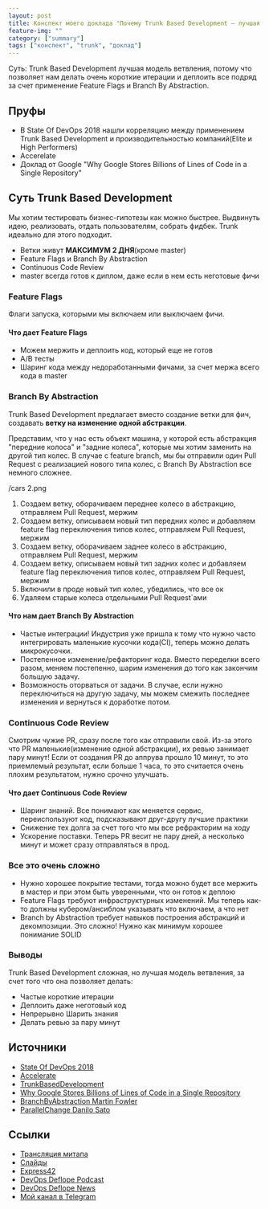 ```yaml
---
layout: post
title: Конспект моего доклада "Почему Trunk Based Development — лучшая модель ветвления"
feature-img: ""
category: ["summary"]
tags: ["конспект", "trunk", "доклад"]
---
```


Суть: Trunk Based Development лучшая модель ветвления, потому что позволяет нам делать очень короткие итерации и деплоить все подряд за счет применение Feature Flags и Branch By Abstraction.

## Пруфы

* В State Of DevOps 2018 нашли корреляцию между применением Trunk Based Development и производительностью компаний(Elite и High Performers)
* Accerelate
* Доклад от Google "Why Google Stores Billions of Lines of Code in a Single Repository"

## Суть Trunk Based Development

Мы хотим тестировать бизнес-гипотезы как можно быстрее. Выдвинуть идею, реализовать, отдать пользователям, собрать фидбек. Trunk идеально для этого подходит.

* Ветки живут **МАКСИМУМ 2 ДНЯ**(кроме master)
* Feature Flags и Branch By Abstraction
* Continuous Code Review
* master всегда готов к диплом, даже если в нем есть неготовые фичи

### Feature Flags

Флаги запуска, которыми мы включаем или выключаем фичи.

#### Что дает Feature Flags

* Можем мержить и деплоить код, который еще не готов
* A/B тесты
* Шаринг кода между недоработанными фичами, за счет мержа всего кода в master

### Branch By Abstraction

Trunk Based Development предлагает вместо создание ветки для фич, создавать **ветку на изменение одной абстракции**.

Представим, что у нас есть объект машина, у которой есть абстракция "передние колоса" и "задние колеса", которые мы хотим заменить на другой тип колес. В случае с feature branch, мы бы отправили один Pull Request с реализацией нового типа колес, с Branch By Abstraction все немного сложнее.

/cars 2.png

1. Создаем ветку, оборачиваем переднее колесо в абстракцию, отправляем Pull Request, мержим
2. Создаем ветку, описываем новый тип передних колес и добавляем feature flag переключения типов колес, отправляем Pull Request, мержим
3. Создаем ветку, оборачиваем заднее колесо в абстракцию, отправляем Pull Request, мержим
4. Создаем ветку, описываем новый тип задних колес и добавляем feature flag переключения типов колес, отправляем Pull Request, мержим
5. Включили в проде новый тип колес, убедились, что все ок
6. Удаляем старые колеса отдельными Pull Request`ами

#### Что нам дает Branch By Abstraction

* Частые интеграции! Индустрия уже пришла к тому что нужно часто интегрировать маленькие кусочки кода(CI), теперь можно делать микрокусочки.
* Постепенное изменение/рефакторинг кода. Вместо переделки всего разом, меняем постепенно, шарим изменения до того как закончим большую задачу.
* Возможность оторваться от задачи. В случае, если нужно переключиться на другую задачу, мы можем смежить последнее изменения и вернуться к доработке потом.

### Continuous Code Review

Смотрим чужие PR, сразу после того как отправили свой. Из-за этого что PR маленькие(изменение одной абстракции), их ревью занимает пару минут! Если от создания PR до аппрува прошло 10 минут, то это приемлемый результат, если больше 1 часа, то это считается очень плохим результатом, нужно срочно улучшать.

#### Что дает Continuous Code Review

* Шаринг знаний. Все понимают как меняется сервис, переиспользуют код, подсказывают друг-другу лучшие практики
* Снижение тех долга за счет того что мы все рефракторим на ходу
* Ускорение поставки. Теперь PR весит не пару дней, а несколько минут и может сразу отправляться в прод.

### Все это очень сложно

* Нужно хорошее покрытие тестами, тогда можно будет все мержить в мастер и при этом быть уверенными, что он готов к деплою
* Feature Flags требуют инфраструктурных изменений. Мы теперь как-то должны кубером/ансиблом указывать что включаем, а что нет
* Branch by Abstraction требует навыков построения абстракций и декомпозиции. Это сложно! Нужно как минимум хорошее понимание SOLID

### Выводы

Trunk Based Development сложная, но лучшая модель ветвления, за счет того что она позволяет делать:

* Частые короткие итерации
* Деплоить даже неготовый код
* Непрерывно Шарить знания
* Делать ревью за пару минут

## Источники

* [State Of DevOps 2018](https://cloudplatformonline.com/2018-state-of-devops.html)
* [Accelerate](https://www.goodreads.com/book/show/35747076-accelerate)
* [TrunkBasedDevelopment](https://trunkbaseddevelopment.com/)
* [Why Google Stores Billions of Lines of Code in a Single Repository](https://www.youtube.com/watch?v=W71BTkUbdqE)
* [BranchByAbstraction Martin Fowler](https://www.martinfowler.com/bliki/BranchByAbstraction.html)
* [ParallelChange Danilo Sato](https://www.martinfowler.com/bliki/ParallelChange.html)

## Ссылки

* [Трансляция митапа](https://www.youtube.com/watch?v=Iq0Nm_cc0wo)
* [Слайды](https://speakerdeck.com/devopsmoscow/pochiemu-trunk-based-development-luchshaia-modiel-vietvlieniia)
* [Express42](http://express42.com)
* [DevOps Deflope Podcast](https://devopsdeflope.ru)
* [DevOps Deflope News](https://t.me/devops_deflope)
* [Мой канал в Telegram](https://t.me/aladmit_world)